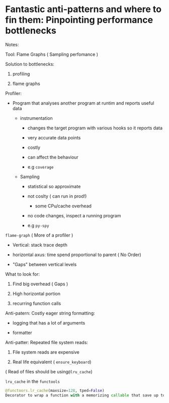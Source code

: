 # Fantastic anti-patterns and where to fin them:  Pinpointing performance bottlenecks



Notes:



Tool: Flame Graphs ( Sampling perfomance )



Solution to bottlenecks:

1. profiling

2. flame graphs



Profiler:

* Program that analyses another program at runtim and reports useful data
  
  * instrumentation
    
    * changes the target program with various hooks so it reports data
    
    * very accurate data points
    
    * costly
    
    * can affect the behaviour
    
    * e.g `coverage`
  
  * Sampling
    
    * statistical so approximate
    
    * not coslty ( can run in prod!)
      
      * some CPu/cache overhead
    
    * no code changes, inspect a running program
    
    * e.g `py-spy`



`flame-graph` ( More of a profiler )

* Vertical: stack trace depth

* horizontal axus: time spend proportional to parent ( No Order)

* "Gaps" between vertical levels



What to look for:

1. Find big overhead ( Gaps )

2. High horizontal portion

3. recurring function calls



Anti-patern: Costly eager string formatting:

- logging that has a lot of arguments

- formatter



Anti-patter: Repeated file system reads:

1. File system reads are expensive

2. Real life equivalent ( `ensure_keyboard`)

( Read of files should be  using`@lru_cache`)

`lru_cache` in the `functools`

```python
@functoors.lr_cache(maxsize=128, tped=False)
Decorator to wrap a function with a memorizing callable that save up to 128 calls ( Reduce IO intesive overhead)
```






